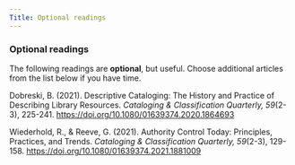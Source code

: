```yaml
---
Title: Optional readings
---
```

### Optional readings

The following readings are **optional**, but useful. Choose additional articles from the list below if you have time.

Dobreski, B. (2021). Descriptive Cataloging: The History and Practice of Describing Library Resources. *Cataloging & Classification Quarterly, 59*(2-3), 225-241. <https://doi.org/10.1080/01639374.2020.1864693>

Wiederhold, R., & Reeve, G. (2021). Authority Control Today: Principles, Practices, and Trends. *Cataloging & Classification Quarterly, 59*(2-3), 129-158. <https://doi.org/10.1080/01639374.2021.1881009>
